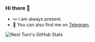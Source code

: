 ### Hi there 👋

- :zzz: I am always present.
- :speech_balloon: You can also find me on [Telegram](https://t.me/melohm).

![Next Turn's GitHub Stats](https://github-readme-stats.vercel.app/api?username=melohm&show_icons=true&hide=stars&include_all_commits=true&text_color=666&bg_color=0000)
